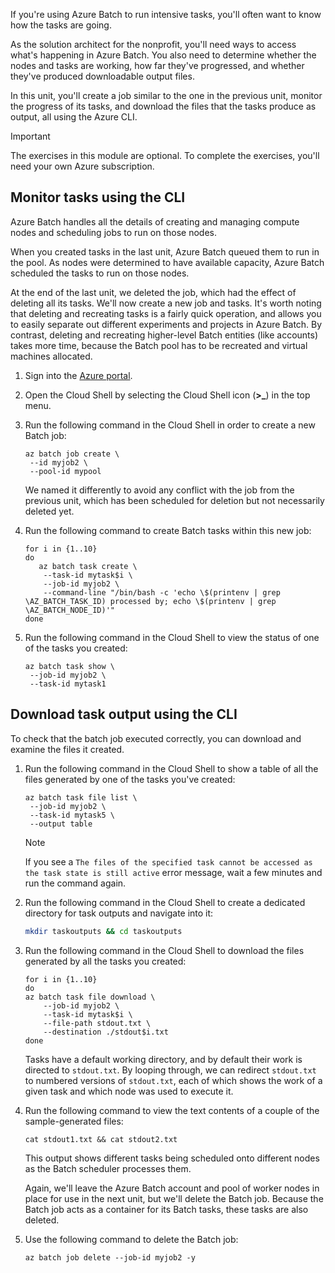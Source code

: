 If you're using Azure Batch to run intensive tasks, you'll often want to know how the tasks are going.

As the solution architect for the nonprofit, you'll need ways to access what's happening in Azure Batch. You also need to determine whether the nodes and tasks are working, how far they've progressed, and whether they've produced downloadable output files.

In this unit, you'll create a job similar to the one in the previous unit, monitor the progress of its tasks, and download the files that the tasks produce as output, all using the Azure CLI.

>[!IMPORTANT]
>The exercises in this module are optional. To complete the exercises, you'll need your own Azure subscription.

## Monitor tasks using the CLI

Azure Batch handles all the details of creating and managing compute nodes and scheduling jobs to run on those nodes.

When you created tasks in the last unit, Azure Batch queued them to run in the pool. As nodes were determined to have available capacity, Azure Batch scheduled the tasks to run on those nodes.

At the end of the last unit, we deleted the job, which had the effect of deleting all its tasks. We'll now create a new job and tasks. It's worth noting that deleting and recreating tasks is a fairly quick operation, and allows you to easily separate out different experiments and projects in Azure Batch. By contrast, deleting and recreating higher-level Batch entities (like accounts) takes more time, because the Batch pool has to be recreated and virtual machines allocated.

1. Sign into the [Azure portal](https://portal.azure.com/).

1. Open the Cloud Shell by selecting the Cloud Shell icon (**>_**) in the top menu.

1. Run the following command in the Cloud Shell in order to create a new Batch job:

    ```azurecli
    az batch job create \
     --id myjob2 \
     --pool-id mypool
    ```

    We named it differently to avoid any conflict with the job from the previous unit, which has been scheduled for deletion but not necessarily deleted yet.

1. Run the following command to create Batch tasks within this new job:

    ```azurecli
    for i in {1..10}
    do
       az batch task create \
        --task-id mytask$i \
        --job-id myjob2 \
        --command-line "/bin/bash -c 'echo \$(printenv | grep \AZ_BATCH_TASK_ID) processed by; echo \$(printenv | grep \AZ_BATCH_NODE_ID)'"
    done
    ```

1. Run the following command in the Cloud Shell to view the status of one of the tasks you created:

    ```azurecli
    az batch task show \
     --job-id myjob2 \
     --task-id mytask1
    ```

## Download task output using the CLI  

To check that the batch job executed correctly, you can download and examine the files it created.

1. Run the following command in the Cloud Shell to show a table of all the files generated by one of the tasks you've created:

    ```azurecli
    az batch task file list \
     --job-id myjob2 \
     --task-id mytask5 \
     --output table
    ```

    > [!NOTE]
    > If you see a `The files of the specified task cannot be accessed as the task state is still active` error message, wait a few minutes and run the command again.

1. Run the following command in the Cloud Shell to create a dedicated directory for task outputs and navigate into it:

    ```bash
    mkdir taskoutputs && cd taskoutputs
    ```

1. Run the following command in the Cloud Shell to download the files generated by all the tasks you created:

    ```azurecli
    for i in {1..10}
    do
    az batch task file download \
        --job-id myjob2 \
        --task-id mytask$i \
        --file-path stdout.txt \
        --destination ./stdout$i.txt
    done
    ```

    Tasks have a default working directory, and by default their work is directed to `stdout.txt`. By looping through, we can redirect `stdout.txt` to numbered versions of `stdout.txt`, each of which shows the work of a given task and which node was used to execute it.

1. Run the following command to view the text contents of a couple of the sample-generated files:

    ```azurecli
    cat stdout1.txt && cat stdout2.txt
    ```

    This output shows different tasks being scheduled onto different nodes as the Batch scheduler processes them.

    Again, we'll leave the Azure Batch account and pool of worker nodes in place for use in the next unit, but we'll delete the Batch job. Because the Batch job acts as a container for its Batch tasks, these tasks are also deleted.

1. Use the following command to delete the Batch job:

    ```azurecli
    az batch job delete --job-id myjob2 -y
    ```